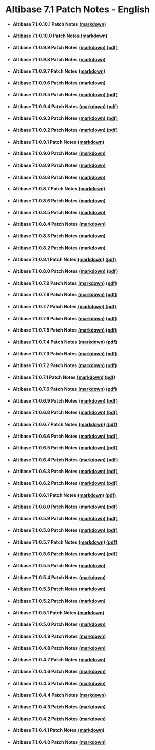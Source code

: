 # Altibase 7.1 Patch Notes - English

- #### Altibase 7.1.0.10.1 Patch Notes [(markdown)](https://github.com/ALTIBASE/Documents/blob/master/PatchNotes/Altibase_7.1/eng/Altibase_7_1_0_10_1_Patch_Notes.md) 

- #### Altibase 7.1.0.10.0 Patch Notes [(markdown)](https://github.com/ALTIBASE/Documents/blob/master/PatchNotes/Altibase_7.1/eng/Altibase_7_1_0_10_0_Patch_Notes.md) 

- #### Altibase 7.1.0.9.9 Patch Notes [(markdown)](https://github.com/ALTIBASE/Documents/blob/master/PatchNotes/Altibase_7.1/eng/Altibase_7_1_0_9_9_Patch_Notes.md) [(pdf)](https://github.com/ALTIBASE/Documents/blob/master/PatchNotes/Altibase_7.1/eng/PDF/Altibase_7_1_0_9_9_Patch_Notes.pdf)

- #### Altibase 7.1.0.9.8 Patch Notes [(markdown)](https://github.com/ALTIBASE/Documents/blob/master/PatchNotes/Altibase_7.1/eng/Altibase_7_1_0_9_8_Patch_Notes.md) 

- #### Altibase 7.1.0.9.7 Patch Notes [(markdown)](https://github.com/ALTIBASE/Documents/blob/master/PatchNotes/Altibase_7.1/eng/Altibase_7_1_0_9_7_Patch_Notes.md) 

- #### Altibase 7.1.0.9.6 Patch Notes [(markdown)](https://github.com/ALTIBASE/Documents/blob/master/PatchNotes/Altibase_7.1/eng/Altibase_7_1_0_9_6_Patch_Notes.md) 

- #### Altibase 7.1.0.9.5 Patch Notes [(markdown)](https://github.com/ALTIBASE/Documents/blob/master/PatchNotes/Altibase_7.1/eng/Altibase_7_1_0_9_5_Patch_Notes.md) [(pdf)](https://github.com/ALTIBASE/Documents/blob/master/PatchNotes/Altibase_7.1/eng/PDF/Altibase_7_1_0_9_5_Patch_Notes.pdf)

- #### Altibase 7.1.0.9.4 Patch Notes [(markdown)](https://github.com/ALTIBASE/Documents/blob/master/PatchNotes/Altibase_7.1/eng/Altibase_7_1_0_9_4_Patch_Notes.md) [(pdf)](https://github.com/ALTIBASE/Documents/blob/master/PatchNotes/Altibase_7.1/eng/PDF/Altibase_7_1_0_9_4_Patch_Notes.pdf)

- #### Altibase 7.1.0.9.3 Patch Notes [(markdown)](https://github.com/ALTIBASE/Documents/blob/master/PatchNotes/Altibase_7.1/eng/Altibase_7_1_0_9_3_Patch_Notes.md) [(pdf)](https://github.com/ALTIBASE/Documents/blob/master/PatchNotes/Altibase_7.1/eng/PDF/Altibase_7_1_0_9_3_Patch_Notes.pdf)

- #### Altibase 7.1.0.9.2 Patch Notes [(markdown)](https://github.com/ALTIBASE/Documents/blob/master/PatchNotes/Altibase_7.1/eng/Altibase_7_1_0_9_2_Patch_Notes.md) [(pdf)](https://github.com/ALTIBASE/Documents/blob/master/PatchNotes/Altibase_7.1/eng/PDF/Altibase_7_1_0_9_2_Patch_Notes.pdf)

- #### Altibase 7.1.0.9.1 Patch Notes [(markdown)](https://github.com/ALTIBASE/Documents/blob/master/PatchNotes/Altibase_7.1/eng/Altibase_7_1_0_9_1_Patch_Notes.md)

- #### Altibase 7.1.0.9.0 Patch Notes [(markdown)](https://github.com/ALTIBASE/Documents/blob/master/PatchNotes/Altibase_7.1/eng/Altibase_7_1_0_9_0_Patch_Notes.md)

- #### Altibase 7.1.0.8.9 Patch Notes [(markdown)](https://github.com/ALTIBASE/Documents/blob/master/PatchNotes/Altibase_7.1/eng/Altibase_7_1_0_8_9_Patch_Notes.md)

- #### Altibase 7.1.0.8.8 Patch Notes [(markdown)](https://github.com/ALTIBASE/Documents/blob/master/PatchNotes/Altibase_7.1/eng/Altibase_7_1_0_8_8_Patch_Notes.md)

- #### Altibase 7.1.0.8.7 Patch Notes [(markdown)](https://github.com/ALTIBASE/Documents/blob/master/PatchNotes/Altibase_7.1/eng/Altibase_7_1_0_8_7_Patch_Notes.md)

- #### Altibase 7.1.0.8.6 Patch Notes [(markdown)](https://github.com/ALTIBASE/Documents/blob/master/PatchNotes/Altibase_7.1/eng/Altibase_7_1_0_8_6_Patch_Notes.md)

- #### Altibase 7.1.0.8.5 Patch Notes [(markdown)](https://github.com/ALTIBASE/Documents/blob/master/PatchNotes/Altibase_7.1/eng/Altibase_7_1_0_8_5_Patch_Notes.md)

- #### Altibase 7.1.0.8.4 Patch Notes [(markdown)](https://github.com/ALTIBASE/Documents/blob/master/PatchNotes/Altibase_7.1/eng/Altibase_7_1_0_8_4_Patch_Notes.md)

- #### Altibase 7.1.0.8.3 Patch Notes [(markdown)](https://github.com/ALTIBASE/Documents/blob/master/PatchNotes/Altibase_7.1/eng/Altibase_7_1_0_8_3_Patch_Notes.md)

- #### Altibase 7.1.0.8.2 Patch Notes [(markdown)](https://github.com/ALTIBASE/Documents/blob/master/PatchNotes/Altibase_7.1/eng/Altibase_7_1_0_8_2_Patch_Notes.md)

- #### Altibase 7.1.0.8.1 Patch Notes [(markdown)](https://github.com/ALTIBASE/Documents/blob/master/PatchNotes/Altibase_7.1/eng/Altibase_7_1_0_8_1_Patch_Notes.md) [(pdf)](https://github.com/ALTIBASE/Documents/blob/master/PatchNotes/Altibase_7.1/eng/PDF/Altibase_7_1_0_8_1_Patch_Notes.pdf)

- #### Altibase 7.1.0.8.0 Patch Notes [(markdown)](https://github.com/ALTIBASE/Documents/blob/master/PatchNotes/Altibase_7.1/eng/Altibase_7_1_0_8_0_Patch_Notes.md) [(pdf)](https://github.com/ALTIBASE/Documents/blob/master/PatchNotes/Altibase_7.1/eng/PDF/Altibase_7_1_0_8_0_Patch_Notes.pdf)

- #### Altibase 7.1.0.7.9 Patch Notes [(markdown)](https://github.com/ALTIBASE/Documents/blob/master/PatchNotes/Altibase_7.1/eng/Altibase_7_1_0_7_9_Patch_Notes.md) [(pdf)](https://github.com/ALTIBASE/Documents/blob/master/PatchNotes/Altibase_7.1/eng/PDF/Altibase_7_1_0_7_9_Patch_Notes.pdf)

- #### Altibase 7.1.0.7.8 Patch Notes [(markdown)](https://github.com/ALTIBASE/Documents/blob/master/PatchNotes/Altibase_7.1/eng/Altibase_7_1_0_7_8_Patch_Notes.md) [(pdf)](https://github.com/ALTIBASE/Documents/blob/master/PatchNotes/Altibase_7.1/eng/PDF/Altibase_7_1_0_7_8_Patch_Notes.pdf)

- #### Altibase 7.1.0.7.7 Patch Notes [(markdown)](https://github.com/ALTIBASE/Documents/blob/master/PatchNotes/Altibase_7.1/eng/Altibase_7_1_0_7_7_Patch_Notes.md) [(pdf)](https://github.com/ALTIBASE/Documents/blob/master/PatchNotes/Altibase_7.1/eng/PDF/Altibase_7_1_0_7_7_Patch_Notes.pdf)

- #### Altibase 7.1.0.7.6 Patch Notes [(markdown)](https://github.com/ALTIBASE/Documents/blob/master/PatchNotes/Altibase_7.1/eng/Altibase_7_1_0_7_6_Patch_Notes.md) [(pdf)](https://github.com/ALTIBASE/Documents/blob/master/PatchNotes/Altibase_7.1/eng/PDF/Altibase_7_1_0_7_6_Patch_Notes.pdf)

- #### Altibase 7.1.0.7.5 Patch Notes [(markdown)](https://github.com/ALTIBASE/Documents/blob/master/PatchNotes/Altibase_7.1/eng/Altibase_7_1_0_7_5_Patch_Notes.md) [(pdf)](https://github.com/ALTIBASE/Documents/blob/master/PatchNotes/Altibase_7.1/eng/PDF/Altibase_7_1_0_7_5_Patch_Notes.pdf)

- #### Altibase 7.1.0.7.4 Patch Notes [(markdown)](https://github.com/ALTIBASE/Documents/blob/master/PatchNotes/Altibase_7.1/eng/Altibase_7_1_0_7_4_Patch_Notes.md) [(pdf)](https://github.com/ALTIBASE/Documents/blob/master/PatchNotes/Altibase_7.1/eng/PDF/Altibase_7_1_0_7_4_Patch_Notes.pdf)

- #### Altibase 7.1.0.7.3 Patch Notes [(markdown)](https://github.com/ALTIBASE/Documents/blob/master/PatchNotes/Altibase_7.1/eng/Altibase_7_1_0_7_3_Patch_Notes.md) [(pdf)](https://github.com/ALTIBASE/Documents/blob/master/PatchNotes/Altibase_7.1/eng/PDF/Altibase_7_1_0_7_3_Patch_Notes.pdf)

- #### Altibase 7.1.0.7.2 Patch Notes [(markdown)](https://github.com/ALTIBASE/Documents/blob/master/PatchNotes/Altibase_7.1/eng/Altibase_7_1_0_7_2_Patch_Notes.md) [(pdf)](https://github.com/ALTIBASE/Documents/blob/master/PatchNotes/Altibase_7.1/eng/PDF/Altibase_7_1_0_7_2_Patch_Notes.pdf)

- #### Altibase 7.1.0.7.1 Patch Notes [(markdown)](https://github.com/ALTIBASE/Documents/blob/master/PatchNotes/Altibase_7.1/eng/Altibase_7_1_0_7_1_Patch_Notes.md) [(pdf)](https://github.com/ALTIBASE/Documents/blob/master/PatchNotes/Altibase_7.1/eng/PDF/Altibase_7_1_0_7_1_Patch_Notes.pdf)

- #### Altibase 7.1.0.7.0 Patch Notes [(markdown)](https://github.com/ALTIBASE/Documents/blob/master/PatchNotes/Altibase_7.1/eng/Altibase_7_1_0_7_0_Patch_Notes.md) [(pdf)](https://github.com/ALTIBASE/Documents/blob/master/PatchNotes/Altibase_7.1/eng/PDF/Altibase_7_1_0_7_0_Patch_Notes.pdf)

- #### Altibase 7.1.0.6.9 Patch Notes [(markdown)](https://github.com/ALTIBASE/Documents/blob/master/PatchNotes/Altibase_7.1/eng/Altibase_7_1_0_6_9_Patch_Notes.md) [(pdf)](https://github.com/ALTIBASE/Documents/blob/master/PatchNotes/Altibase_7.1/eng/PDF/Altibase_7_1_0_6_9_Patch_Notes.pdf)

- #### Altibase 7.1.0.6.8 Patch Notes [(markdown)](https://github.com/ALTIBASE/Documents/blob/master/PatchNotes/Altibase_7.1/eng/Altibase_7_1_0_6_8_Patch_Notes.md) [(pdf)](https://github.com/ALTIBASE/Documents/blob/master/PatchNotes/Altibase_7.1/eng/PDF/Altibase_7_1_0_6_8_Patch_Notes.pdf)

- #### Altibase 7.1.0.6.7 Patch Notes [(markdown)](https://github.com/ALTIBASE/Documents/blob/master/PatchNotes/Altibase_7.1/eng/Altibase_7_1_0_6_7_Patch_Notes.md) [(pdf)](https://github.com/ALTIBASE/Documents/blob/master/PatchNotes/Altibase_7.1/eng/PDF/Altibase_7_1_0_6_7_Patch_Notes.pdf)

- #### Altibase 7.1.0.6.6 Patch Notes [(markdown)](https://github.com/ALTIBASE/Documents/blob/master/PatchNotes/Altibase_7.1/eng/Altibase_7_1_0_6_6_Patch_Notes.md) [(pdf)](https://github.com/ALTIBASE/Documents/blob/master/PatchNotes/Altibase_7.1/eng/PDF/Altibase_7_1_0_6_6_Patch_Notes.pdf)

- #### Altibase 7.1.0.6.5 Patch Notes [(markdown)](https://github.com/ALTIBASE/Documents/blob/master/PatchNotes/Altibase_7.1/eng/Altibase_7_1_0_6_5_Patch_Notes.md) [(pdf)](https://github.com/ALTIBASE/Documents/blob/master/PatchNotes/Altibase_7.1/eng/PDF/Altibase_7_1_0_6_5_Patch_Notes.pdf)

- #### Altibase 7.1.0.6.4 Patch Notes [(markdown)](https://github.com/ALTIBASE/Documents/blob/master/PatchNotes/Altibase_7.1/eng/Altibase_7_1_0_6_4_Patch_Notes.md) [(pdf)](https://github.com/ALTIBASE/Documents/blob/master/PatchNotes/Altibase_7.1/eng/PDF/Altibase_7_1_0_6_4_Patch_Notes.pdf)

- #### Altibase 7.1.0.6.3 Patch Notes [(markdown)](https://github.com/ALTIBASE/Documents/blob/master/PatchNotes/Altibase_7.1/eng/Altibase_7_1_0_6_3_Patch_Notes.md) [(pdf)](https://github.com/ALTIBASE/Documents/blob/master/PatchNotes/Altibase_7.1/eng/PDF/Altibase_7_1_0_6_3_Patch_Notes.pdf)

- #### Altibase 7.1.0.6.2 Patch Notes [(markdown)](https://github.com/ALTIBASE/Documents/blob/master/PatchNotes/Altibase_7.1/eng/Altibase_7_1_0_6_2_Patch_Notes.md) [(pdf)](https://github.com/ALTIBASE/Documents/blob/master/PatchNotes/Altibase_7.1/eng/PDF/Altibase_7_1_0_6_2_Patch_Notes.pdf)

- #### Altibase 7.1.0.6.1 Patch Notes [(markdown)](https://github.com/ALTIBASE/Documents/blob/master/PatchNotes/Altibase_7.1/eng/Altibase_7_1_0_6_1_Patch_Notes.md) [(pdf)](https://github.com/ALTIBASE/Documents/blob/master/PatchNotes/Altibase_7.1/eng/PDF/Altibase_7_1_0_6_1_Patch_Notes.pdf)

- #### Altibase 7.1.0.6.0 Patch Notes [(markdown)](https://github.com/ALTIBASE/Documents/blob/master/PatchNotes/Altibase_7.1/eng/Altibase_7_1_0_6_0_Patch_Notes.md) [(pdf)](https://github.com/ALTIBASE/Documents/blob/master/PatchNotes/Altibase_7.1/eng/PDF/Altibase_7_1_0_6_0_Patch_Notes.pdf)

- #### Altibase 7.1.0.5.9 Patch Notes [(markdown)](https://github.com/ALTIBASE/Documents/blob/master/PatchNotes/Altibase_7.1/eng/Altibase_7_1_0_5_9_Patch_Notes.md) [(pdf)](https://github.com/ALTIBASE/Documents/blob/master/PatchNotes/Altibase_7.1/eng/PDF/Altibase_7_1_0_5_9_Patch_Notes.pdf)

- #### Altibase 7.1.0.5.8 Patch Notes [(markdown)](https://github.com/ALTIBASE/Documents/blob/master/PatchNotes/Altibase_7.1/eng/Altibase_7_1_0_5_8_Patch_Notes.md) [(pdf)](https://github.com/ALTIBASE/Documents/blob/master/PatchNotes/Altibase_7.1/eng/PDF/Altibase_7_1_0_5_8_Patch_Notes.pdf)

- #### Altibase 7.1.0.5.7 Patch Notes [(markdown)](https://github.com/ALTIBASE/Documents/blob/master/PatchNotes/Altibase_7.1/eng/Altibase_7_1_0_5_7_Patch_Notes.md) [(pdf)](https://github.com/ALTIBASE/Documents/blob/master/PatchNotes/Altibase_7.1/eng/PDF/Altibase_7_1_0_5_7_Patch_Notes.pdf)

- #### Altibase 7.1.0.5.6 Patch Notes [(markdown)](https://github.com/ALTIBASE/Documents/blob/master/PatchNotes/Altibase_7.1/eng/Altibase_7_1_0_5_7_Patch_Notes.md) [(pdf)](https://github.com/ALTIBASE/Documents/blob/master/PatchNotes/Altibase_7.1/eng/PDF/Altibase_7_1_0_5_7_Patch_Notes.pdf)

- #### Altibase 7.1.0.5.5 Patch Notes [(markdown)](https://github.com/ALTIBASE/Documents/blob/master/PatchNotes/Altibase_7.1/eng/Altibase_7_1_0_5_5_Patch_Notes.md)

- #### Altibase 7.1.0.5.4 Patch Notes [(markdown)](https://github.com/ALTIBASE/Documents/blob/master/PatchNotes/Altibase_7.1/eng/Altibase_7_1_0_5_4_Patch_Notes.md) 

- #### Altibase 7.1.0.5.3 Patch Notes [(markdown)](https://github.com/ALTIBASE/Documents/blob/master/PatchNotes/Altibase_7.1/eng/Altibase_7_1_0_5_3_Patch_Notes.md) 

- #### Altibase 7.1.0.5.2 Patch Notes [(markdown)](https://github.com/ALTIBASE/Documents/blob/master/PatchNotes/Altibase_7.1/eng/Altibase_7_1_0_5_2_Patch_Notes.md) 

- #### Altibase 7.1.0.5.1 Patch Notes [(markdown)](https://github.com/ALTIBASE/Documents/blob/master/PatchNotes/Altibase_7.1/eng/Altibase_7_1_0_5_1_Patch_Notes.md) 

- #### Altibase 7.1.0.5.0 Patch Notes [(markdown)](https://github.com/ALTIBASE/Documents/blob/master/PatchNotes/Altibase_7.1/eng/Altibase_7_1_0_5_0_Patch_Notes.md) 

- #### Altibase 7.1.0.4.9 Patch Notes [(markdown)](https://github.com/ALTIBASE/Documents/blob/master/PatchNotes/Altibase_7.1/eng/Altibase_7_1_0_4_9_Patch_Notes.md) 

- #### Altibase 7.1.0.4.8 Patch Notes [(markdown)](https://github.com/ALTIBASE/Documents/blob/master/PatchNotes/Altibase_7.1/eng/Altibase_7_1_0_4_8_Patch_Notes.md) 

- #### Altibase 7.1.0.4.7 Patch Notes [(markdown)](https://github.com/ALTIBASE/Documents/blob/master/PatchNotes/Altibase_7.1/eng/Altibase_7_1_0_4_7_Patch_Notes.md) 

- #### Altibase 7.1.0.4.6 Patch Notes [(markdown)](https://github.com/ALTIBASE/Documents/blob/master/PatchNotes/Altibase_7.1/eng/Altibase_7_1_0_4_6_Patch_Notes.md) 

- #### Altibase 7.1.0.4.5 Patch Notes [(markdown)](https://github.com/ALTIBASE/Documents/blob/master/PatchNotes/Altibase_7.1/eng/Altibase_7_1_0_4_5_Patch_Notes.md) 

- #### Altibase 7.1.0.4.4 Patch Notes [(markdown)](https://github.com/ALTIBASE/Documents/blob/master/PatchNotes/Altibase_7.1/eng/Altibase_7_1_0_4_4_Patch_Notes.md) 

- #### Altibase 7.1.0.4.3 Patch Notes [(markdown)](https://github.com/ALTIBASE/Documents/blob/master/PatchNotes/Altibase_7.1/eng/Altibase_7_1_0_4_3_Patch_Notes.md) 

- #### Altibase 7.1.0.4.2 Patch Notes [(markdown)](https://github.com/ALTIBASE/Documents/blob/master/PatchNotes/Altibase_7.1/eng/Altibase_7_1_0_4_2_Patch_Notes.md) 

- #### Altibase 7.1.0.4.1 Patch Notes [(markdown)](https://github.com/ALTIBASE/Documents/blob/master/PatchNotes/Altibase_7.1/eng/Altibase_7_1_0_4_1_Patch_Notes.md)

- #### Altibase 7.1.0.4.0 Patch Notes [(markdown)](https://github.com/ALTIBASE/Documents/blob/master/PatchNotes/Altibase_7.1/eng/Altibase_7_1_0_4_0_Patch_Notes.md) 
